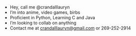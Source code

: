 - Hey, call me @crandalllauryn
- I’m into anime, video games, birbs
- Proficient in Python, Learning C and Java
- I’m looking to collab on anything
- Contact me at crandalllauryn@gmail.com or 269-252-2914
